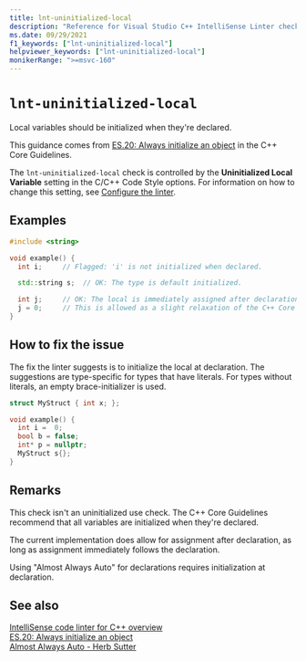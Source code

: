 ```yaml
---
title: lnt-uninitialized-local
description: "Reference for Visual Studio C++ IntelliSense Linter check lnt-uninitialized-local."
ms.date: 09/29/2021
f1_keywords: ["lnt-uninitialized-local"]
helpviewer_keywords: ["lnt-uninitialized-local"]
monikerRange: ">=msvc-160"
---
```

# `lnt-uninitialized-local`

Local variables should be initialized when they're declared.

This guidance comes from [ES.20: Always initialize an object](https://isocpp.github.io/CppCoreGuidelines/CppCoreGuidelines#es20-always-initialize-an-object) in the C++ Core Guidelines.

The `lnt-uninitialized-local` check is controlled by the **Uninitialized Local Variable** setting in the C/C++ Code Style options. For information on how to change this setting, see [Configure the linter](cpp-linter-overview.md#configure-the-linter).

## Examples

```cpp
#include <string>

void example() {
  int i;     // Flagged: 'i' is not initialized when declared.

  std::string s;  // OK: The type is default initialized.

  int j;     // OK: The local is immediately assigned after declaration.
  j = 0;     // This is allowed as a slight relaxation of the C++ Core Guideline.
}
```

## How to fix the issue

The fix the linter suggests is to initialize the local at declaration. The suggestions are type-specific for types that have literals. For types without literals, an empty brace-initializer is used.

```cpp
struct MyStruct { int x; };

void example() {
  int i =  0;
  bool b = false;
  int* p = nullptr;
  MyStruct s{};
}
```

## Remarks

This check isn't an uninitialized use check. The C++ Core Guidelines recommend that all variables are initialized when they're declared.

The current implementation does allow for assignment after declaration, as long as assignment immediately follows the declaration.

Using "Almost Always Auto" for declarations requires initialization at declaration.

## See also

[IntelliSense code linter for C++ overview](cpp-linter-overview.md)\
[ES.20: Always initialize an object](https://isocpp.github.io/CppCoreGuidelines/CppCoreGuidelines#es20-always-initialize-an-object)\
[Almost Always Auto - Herb Sutter](https://herbsutter.com/2013/08/12/gotw-94-solution-aaa-style-almost-always-auto/)
